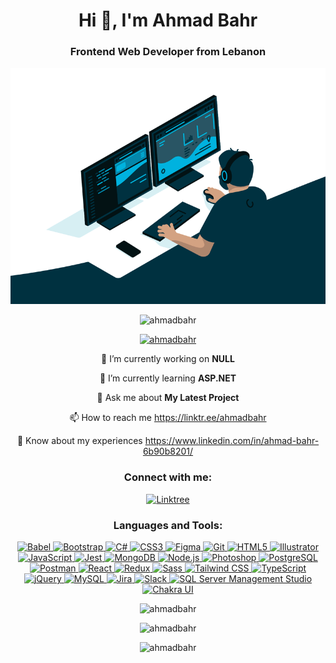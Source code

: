 <h1 align="center">Hi 👋, I'm Ahmad Bahr</h1>
<h3 align="center">Frontend Web Developer from Lebanon</h3>

<p align="left"> <img src="https://raw.githubusercontent.com/luoyger/luoyger/main/code.gif" /> </p>

<p align="center"> 
  <img src="https://komarev.com/ghpvc/?username=ahmadbahr&label=Profile%20views&color=0e75b6&style=flat" alt="ahmadbahr" /> 
</p>

<p align="center"> 
  <a href="https://github.com/ryo-ma/github-profile-trophy">
    <img src="https://github-profile-trophy.vercel.app/?username=ahmadbahr" alt="ahmadbahr" />
  </a>
</p>

<p align="center">🔭 I’m currently working on <strong>NULL</strong></p>

<p align="center">🌱 I’m currently learning <strong>ASP.NET</strong></p>

<p align="center">💬 Ask me about <strong>My Latest Project</strong></p>

<p align="center">📫 How to reach me <a href="https://linktr.ee/ahmadbahr">https://linktr.ee/ahmadbahr</a></p>

<p align="center">📄 Know about my experiences <a href="https://www.linkedin.com/in/ahmad-bahr-6b90b8201/">https://www.linkedin.com/in/ahmad-bahr-6b90b8201/</a></p>

<h3 align="center">Connect with me:</h3>
<p align="center">
  <a href="https://linktr.ee/ahmadbahr" target="_blank">
    <img src="https://img.shields.io/badge/-Linktree-39E09B?style=for-the-badge&logo=linktree&logoColor=white" alt="Linktree" />
  </a>
</p>


<h3 align="center">Languages and Tools:</h3>
<p align="center">
  <a href="https://babeljs.io/">
    <img src="https://img.shields.io/badge/Babel-F5DA55?style=for-the-badge&logo=babel&logoColor=black" alt="Babel" />
  </a>
  <a href="https://getbootstrap.com">
    <img src="https://img.shields.io/badge/Bootstrap-563D7C?style=for-the-badge&logo=bootstrap&logoColor=white" alt="Bootstrap" />
  </a>
  <a href="https://www.w3schools.com/cs/">
    <img src="https://img.shields.io/badge/C%23-239120?style=for-the-badge&logo=c-sharp&logoColor=white" alt="C#" />
  </a>
  <a href="https://www.w3schools.com/css/">
    <img src="https://img.shields.io/badge/CSS3-1572B6?style=for-the-badge&logo=css3&logoColor=white" alt="CSS3" />
  </a>
  <a href="https://www.figma.com/">
    <img src="https://img.shields.io/badge/Figma-F24E1E?style=for-the-badge&logo=figma&logoColor=white" alt="Figma" />
  </a>
  <a href="https://git-scm.com/">
    <img src="https://img.shields.io/badge/Git-F05032?style=for-the-badge&logo=git&logoColor=white" alt="Git" />
  </a>
  <a href="https://gulpjs.com">
    <img src="https://img.shields.io/badge/HTML5-E34F26?style=for-the-badge&logo=html5&logoColor=white" alt="HTML5" />
  </a>
  <a href="https://www.adobe.com/in/products/illustrator.html">
    <img src="https://img.shields.io/badge/Illustrator-FF9A00?style=for-the-badge&logo=adobe-illustrator&logoColor=white" alt="Illustrator" />
  </a>
  <a href="https://www.javascript.com/">
    <img src="https://img.shields.io/badge/JavaScript-F7DF1E?style=for-the-badge&logo=javascript&logoColor=black" alt="JavaScript" />
  </a>
  <a href="https://jestjs.io">
    <img src="https://img.shields.io/badge/Jest-C21325?style=for-the-badge&logo=jest&logoColor=white" alt="Jest" />
  </a>
  <a href="https://www.mongodb.com/">
    <img src="https://img.shields.io/badge/MongoDB-47A248?style=for-the-badge&logo=mongodb&logoColor=white" alt="MongoDB" />
  </a>
  <a href="https://nodejs.org/">
    <img src="https://img.shields.io/badge/Node.js-339933?style=for-the-badge&logo=node.js&logoColor=white" alt="Node.js" />
  </a>
  <a href="https://www.photoshop.com/en">
    <img src="https://img.shields.io/badge/Photoshop-31A8FF?style=for-the-badge&logo=adobe-photoshop&logoColor=white" alt="Photoshop" />
  </a>
  <a href="https://www.postgresql.org">
    <img src="https://img.shields.io/badge/PostgreSQL-336791?style=for-the-badge&logo=postgresql&logoColor=white" alt="PostgreSQL" />
  </a>
  <a href="https://postman.com">
    <img src="https://img.shields.io/badge/Postman-FF6C37?style=for-the-badge&logo=postman&logoColor=white" alt="Postman" />
  </a>
  <a href="https://reactjs.org/">
    <img src="https://img.shields.io/badge/React-61DAFB?style=for-the-badge&logo=react&logoColor=white" alt="React" />
  </a>
  <a href="https://redux.js.org">
    <img src="https://img.shields.io/badge/Redux-764ABC?style=for-the-badge&logo=redux&logoColor=white" alt="Redux" />
  </a>
  <a href="https://sass-lang.com">
    <img src="https://img.shields.io/badge/Sass-CC6699?style=for-the-badge&logo=sass&logoColor=white" alt="Sass" />
  </a>
  <a href="https://tailwindcss.com">
    <img src="https://img.shields.io/badge/Tailwind_CSS-38B2AC?style=for-the-badge&logo=tailwind-css&logoColor=white" alt="Tailwind CSS" />
  </a>
  <a href="https://www.typescriptlang.org/">
    <img src="https://img.shields.io/badge/TypeScript-3178C6?style=for-the-badge&logo=typescript&logoColor=white" alt="TypeScript" />
  </a>
  <a href="https://jquery.com">
    <img src="https://img.shields.io/badge/jQuery-0769AD?style=for-the-badge&logo=jquery&logoColor=white" alt="jQuery" />
  </a>
  <a href="https://www.mysql.com/">
    <img src="https://img.shields.io/badge/MySQL-4479A1?style=for-the-badge&logo=mysql&logoColor=white" alt="MySQL" />
  </a>
  <a href="https://www.atlassian.com/software/jira">
    <img src="https://img.shields.io/badge/Jira-0052CC?style=for-the-badge&logo=jira&logoColor=white" alt="Jira" />
  </a>
  <a href="https://slack.com/">
    <img src="https://img.shields.io/badge/Slack-4A154B?style=for-the-badge&logo=slack&logoColor=white" alt="Slack" />
  </a>
  <a href="https://docs.microsoft.com/en-us/sql/ssms/sql-server-management-studio-ssms">
    <img src="https://img.shields.io/badge/SSMS-CC2927?style=for-the-badge&logo=microsoft-sql-server&logoColor=white" alt="SQL Server Management Studio" />
  </a>
  <a href="https://chakra-ui.com/">
    <img src="https://img.shields.io/badge/Chakra_UI-319795?style=for-the-badge&logo=chakra-ui&logoColor=white" alt="Chakra UI" />
  </a>
</p>

<p align="center">
  <img src="https://github-readme-stats.vercel.app/api/top-langs/?username=ahmadbahr&layout=compact&theme=dark" alt="ahmadbahr" />
</p>

<p align="center">
  <img src="https://github-readme-stats.vercel.app/api?username=ahmadbahr&show_icons=true&theme=dark" alt="ahmadbahr" />
</p>

<p align="center">
  <img src="https://github-readme-streak-stats.herokuapp.com/?user=ahmadbahr&theme=dark" alt="ahmadbahr" />
</p>
